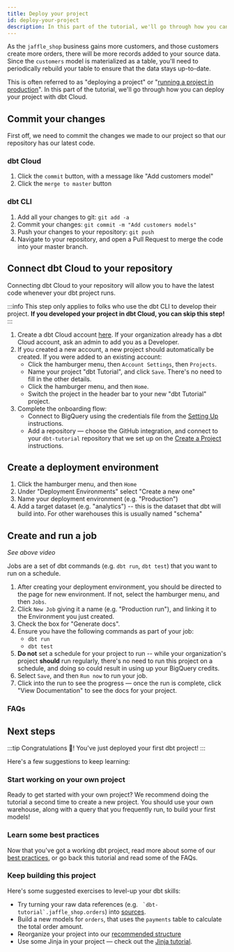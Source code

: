 ```yaml
---
title: Deploy your project
id: deploy-your-project
description: In this part of the tutorial, we'll go through how you can deploy your project with dbt Cloud.
---
```


As the `jaffle_shop` business gains more customers, and those customers create more orders, there will be more records added to your source data. Since the `customers` model is materialized as a table, you'll need to periodically rebuild your table to ensure that the data stays up-to-date.

This is often referred to as "deploying a project" or "[running a project in production](https://docs.getdbt.com/docs/running-dbt-in-production)". In this part of the tutorial, we'll go through how you can deploy your project with dbt Cloud.

## Commit your changes
First off, we need to commit the changes we made to our project so that our repository has our latest code.

### dbt Cloud
<LoomVideo id="afd55d89abdc4a77b34deaee90da0813" />

1. Click the `commit` button, with a message like "Add customers model"
2. Click the `merge to master` button

### dbt CLI
<LoomVideo id="b07d7efe3f054e3bb357b4bccd805e70" />

1. Add all your changes to git: `git add -a`
2. Commit your changes: `git commit -m "Add customers models"`
3. Push your changes to your repository: `git push`
4. Navigate to your repository, and open a Pull Request to merge the code into your master branch.

## Connect dbt Cloud to your repository
Connecting dbt Cloud to your repository will allow you to have the latest code whenever your dbt project runs.

:::info 
This step only applies to folks who use the dbt CLI to develop their project. <strong>If you developed your project in dbt Cloud, you can skip this step!</strong>
:::

<LoomVideo id="48abd56ec909405cbc76f4946e930a43" />

1. Create a dbt Cloud account [here](https://cloud.getdbt.com/signup/). If your organization already has a dbt Cloud account, ask an admin to add you as a Developer.
2. If you created a new account, a new project should automatically be created. If you were added to an existing account:
    * Click the hamburger menu, then `Account Settings`, then `Projects`.
    * Name your project "dbt Tutorial", and click `Save`. There's no need to fill
    in the other details.
    * Click the hamburger menu, and then `Home`.
    * Switch the project in the header bar to your new "dbt Tutorial" project.
3. Complete the onboarding flow:
    * Connect to BigQuery using the credentials file from the [Setting Up](1-setting-up.md) instructions.
    * Add a repository — choose the GitHub integration, and connect to your `dbt-tutorial` repository that we set up on the [Create a Project](create-a-project-dbt-cli) instructions.


## Create a deployment environment
<LoomVideo id="bb6ea5b628ef4d019f9167f6ddf738cc" />

1. Click the hamburger menu, and then `Home`
2. Under "Deployment Environments" select "Create a new one"
3. Name your deployment environment (e.g. "Production")
4. Add a target dataset (e.g. "analytics") -- this is the dataset that dbt will build into. For other warehouses this is usually named "schema"

## Create and run a job
_See above video_

Jobs are a set of dbt commands (e.g. `dbt run`, `dbt test`) that you want to run on a schedule.

1. After creating your deployment environment, you should be directed to the page for new environment. If not, select the hamburger menu, and then `Jobs`.
2. Click `New Job` giving it a name (e.g. "Production run"), and linking it to the Environment you just created.
3. Check the box for "Generate docs".
4. Ensure you have the following commands as part of your job:
      * `dbt run`
      * `dbt test`
5. **Do not** set a schedule for your project to run -- while your organization's project **should** run regularly, there's no need to run this project on a schedule, and doing so could result in using up your BigQuery credits.
6. Select `Save`, and then `Run now` to run your job.
7. Click into the run to see the progress — once the run is complete, click "View Documentation" to see the docs for your project.

### FAQs
<FAQ src="failed-prod-run" />

## Next steps

:::tip 
Congratulations 🎉! You've just deployed your first dbt project!
:::

Here's a few suggestions to keep learning:

### Start working on your own project
Ready to get started with your own project? We recommend doing the tutorial a second time to create a new project. You should use your own warehouse, along with a query that you frequently run, to build your first models!

### Learn some best practices
Now that you've got a working dbt project, read more about some of our [best practices](https://docs.getdbt.com/docs/best-practices), or go back this tutorial and read some of the FAQs.

### Keep building this project
Here's some suggested exercises to level-up your dbt skills:
* Try turning your raw data references (e.g. `` `dbt-tutorial`.jaffle_shop.orders``) into [sources](https://docs.getdbt.com/docs/using-sources).
* Build a new models for `orders`, that uses the `payments` table to calculate the total order amount.
* Reorganize your project into our [recommended structure](https://discourse.getdbt.com/t/how-we-structure-our-dbt-projects/355)
* Use some Jinja in your project — check out the [Jinja tutorial](https://docs.getdbt.com/docs/using-jinja).
